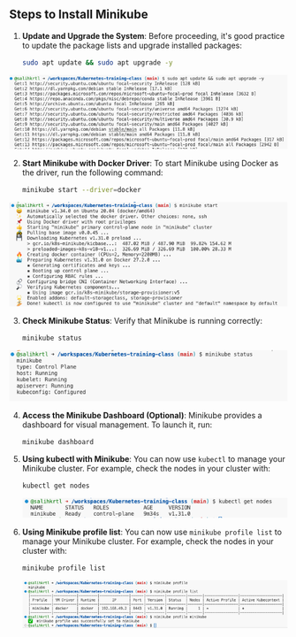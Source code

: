 ## Steps to Install Minikube

1. **Update and Upgrade the System**:
   Before proceeding, it's good practice to update the package lists and upgrade installed packages:
   ```bash
   sudo apt update && sudo apt upgrade -y
   ```


![sudo update](./images/sudo-apt-update.png)


2. **Start Minikube with Docker Driver**:
   To start Minikube using Docker as the driver, run the following command:
   ```bash
   minikube start --driver=docker
   ```

![minikube start](./images/minikube-start.png)



3. **Check Minikube Status**:
   Verify that Minikube is running correctly:
   ```bash
   minikube status
   ```

![minikube status](./images/minikube-status.png)


4. **Access the Minikube Dashboard (Optional)**:
   Minikube provides a dashboard for visual management. To launch it, run:
   ```bash
   minikube dashboard
   ```

5. **Using kubectl with Minikube**:
   You can now use `kubectl` to manage your Minikube cluster. For example, check the nodes in your cluster with:
   ```bash
   kubectl get nodes
   ```

   ![kubectl get nodes](./images/kubectl-get-nodes.png)

6. **Using Minikube profile list**:
   You can now use `minikube profile list` to manage your Minikube cluster. For example, check the nodes in your cluster with:
   ```bash
   minikube profile list
   ```

   ![minikube profile list](./images/minikube-profile-list.png)